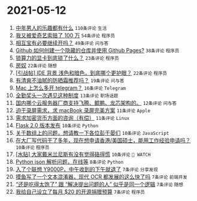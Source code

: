 # 2021-05-12

1. [中年男人的乐趣都有什么](https://www.v2ex.com/t/776398) `110条评论` `生活`
1. [我又被爱奇艺索赔了 100 万](https://www.v2ex.com/t/776461) `54条评论` `程序员`
1. [相互宝有必要继续开吗？](https://www.v2ex.com/t/776375) `49条评论` `问与答`
1. [Github 如何创建一个隐藏的仓库并使用 Github Pages?](https://www.v2ex.com/t/776373) `38条评论` `程序员`
1. [锁算力的显卡到底锁了什么？](https://www.v2ex.com/t/776478) `23条评论` `程序员`
1. [房奴](https://www.v2ex.com/t/776467) `22条评论` `随想`
1. [[引战帖] IDE 背景 浅色和暗色，到底哪个更护眼？](https://www.v2ex.com/t/776441) `22条评论` `程序员`
1. [有清爽不油腻的防晒霜推荐吗？](https://www.v2ex.com/t/776445) `19条评论` `问与答`
1. [Mac 上怎么多开 telegram？](https://www.v2ex.com/t/776440) `16条评论` `Telegram`
1. [全勤奖头一次遇见这种制度](https://www.v2ex.com/t/776415) `13条评论` `职场话题`
1. [国内哪个云服务器厂商支持飞腾、鲲鹏、龙芯架构的。](https://www.v2ex.com/t/776447) `12条评论` `问与答`
1. [迫于录屏需求，求 macBook 录屏完美方案](https://www.v2ex.com/t/776477) `11条评论` `Apple`
1. [需求加密货币方面的咨询（有偿）](https://www.v2ex.com/t/776408) `11条评论` `Linux`
1. [Flask 2.0 版本发布](https://www.v2ex.com/t/776474) `10条评论` `Python`
1. [关于数组上的问题，想请教一下各位彭于晏们](https://www.v2ex.com/t/776463) `10条评论` `JavaScript`
1. [在大厂写代码干了多年，现在想申请香港/美国硕士，能用工作经验申请吗？](https://www.v2ex.com/t/776457) `10条评论` `程序员`
1. [[水贴] 大家戴米兰尼斯有没有觉得硌得慌](https://www.v2ex.com/t/776414) `10条评论` ` WATCH`
1. [Python json 解析问题，在线等](https://www.v2ex.com/t/776427) `8条评论` `Python`
1. [入了个联想 Y9000P，中午收到的下午就退了](https://www.v2ex.com/t/776491) `7条评论` `分享发现`
1. [摸鱼写了一个文本混淆器，现代 OCR 都发展的这么快了吗](https://www.v2ex.com/t/776475) `7条评论` `前端开发`
1. [“还是吃得太饱了” 跟 “解决提出问题的人” 似乎是同一个逻辑](https://www.v2ex.com/t/776469) `7条评论` `随想`
1. [我给自己设立了每月 $20 的开源捐赠预算](https://www.v2ex.com/t/776462) `7条评论` `程序员`

